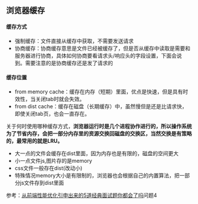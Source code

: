 ## 浏览器缓存
#### 缓存方式
- 强制缓存：文件直接从缓存中获取，不需要发送请求
- 协商缓存：协商缓存意思是文件已经被缓存了，但是否从缓存中读取是需要和服务器进行协商，具体如何协商要看请求头/响应头的字段设置，下面会说到。需要注意的是协商缓存还是发了请求的

#### 缓存位置
- from memory cache：缓存在内存（短期）里面，优点是快速，但是具有时效性，当关闭tab时就会失效。
- from dist cache：缓存在磁盘（长期缓存）中，虽然慢但是还是比请求快，即使关闭tab页，也会一直存在。

关于何时使用哪种缓存方式，**浏览器运行时是几个进程协作进行的，所以操作系统为了节省内存，会把一部分内存里的资源交换回磁盘的交换区，当然交换是有策略的，最常用的就是LRU。**
- 大一点的文件会缓存在dist里面，因为内存也是有限的，磁盘的空间更大
- 小一点文件js,图片存的是memory
- css文件一般存在dist(改动小)
- 特殊情况memory大小是有限制的，浏览器也会根据自己的内置算法，把一部分js文件存到dist里面

参考：[从前端性能优化引申出来的5道经典面试题你都会了吗](https://mp.weixin.qq.com/s/V4letLIbbiuxRWAwlObt5w)问题4